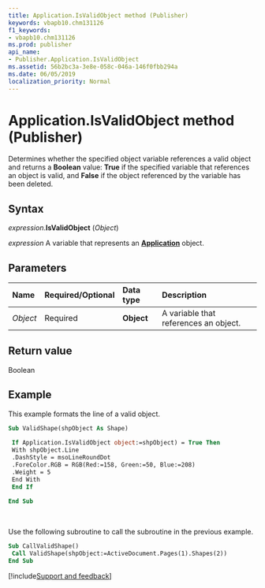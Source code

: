 ```yaml
---
title: Application.IsValidObject method (Publisher)
keywords: vbapb10.chm131126
f1_keywords:
- vbapb10.chm131126
ms.prod: publisher
api_name:
- Publisher.Application.IsValidObject
ms.assetid: 56b2bc3a-3e8e-058c-046a-146f0fbb294a
ms.date: 06/05/2019
localization_priority: Normal
---
```



# Application.IsValidObject method (Publisher)

Determines whether the specified object variable references a valid object and returns a **Boolean** value: **True** if the specified variable that references an object is valid, and **False** if the object referenced by the variable has been deleted.


## Syntax

_expression_.**IsValidObject** (_Object_)

_expression_ A variable that represents an **[Application](Publisher.Application.md)** object.


## Parameters

|Name|Required/Optional|Data type|Description|
|:-----|:-----|:-----|:-----|
|_Object_|Required| **Object**|A variable that references an object.|

## Return value

Boolean


## Example

This example formats the line of a valid object.

```vb
Sub ValidShape(shpObject As Shape) 
 
 If Application.IsValidObject object:=shpObject) = True Then 
 With shpObject.Line 
 .DashStyle = msoLineRoundDot 
 .ForeColor.RGB = RGB(Red:=158, Green:=50, Blue:=208) 
 .Weight = 5 
 End With 
 End If 
 
End Sub
```

<br/>

Use the following subroutine to call the subroutine in the previous example.

```vb
Sub CallValidShape() 
 Call ValidShape(shpObject:=ActiveDocument.Pages(1).Shapes(2)) 
End Sub
```



[!include[Support and feedback](~/includes/feedback-boilerplate.md)]